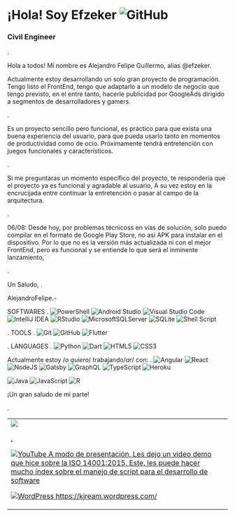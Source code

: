# ¡Hola! Soy Efzeker ![GitHub](https://img.shields.io/badge/github-%23121011.svg?style=for-the-badge&logo=github&logoColor=white)
### Civil Engineer



.


Hola a todos! Mi nombre es Alejandro Felipe Guillermo, alias @efzeker.

Actualmente estoy desarrollando un solo gran proyecto de programación. Tengo listo el FrontEnd, tengo que adaptarlo a un modelo de negocio que tengo previsto, en el entre tanto, hacerle publicidad por GoogleAds dirigido a segmentos de desarrolladores y gamers.

.

Es un proyecto sencillo pero funcional, es práctico para que exista una buena experiencia del usuario, para que pueda usarlo tanto en momentos de productividad como de ocio. Próximamente tendrá entretención con juegos funcionales y característicos.

.

Si me preguntaras un momento específico del proyecto, te respondería que el proyecto ya es funcional y agradable al usuario, A su vez estoy en la encrucijada entre continuar la entretención o pasar al campo de la arquitectura.

.

06/08: Desde hoy, por problemas técnicoss en vías de solución, solo puedo compilar en el formato de Google Play Store, no así APK para instalar en el dispositivo. Por lo que no es la versión más actualizada ni con el mejor FrontEnd, pero es funcional y se entiende lo que será el inminente lanzamiento,`

.

Un Saludo,
.



AlejandroFelipe.-

SOFTWARES
.
![PowerShell](https://img.shields.io/badge/PowerShell-%235391FE.svg?style=for-the-badge&logo=powershell&logoColor=white)
![Android Studio](https://img.shields.io/badge/android%20studio-346ac1?style=for-the-badge&logo=android%20studio&logoColor=white)
![Visual Studio Code](https://img.shields.io/badge/Visual%20Studio%20Code-0078d7.svg?style=for-the-badge&logo=visual-studio-code&logoColor=white)
![IntelliJ IDEA](https://img.shields.io/badge/IntelliJIDEA-000000.svg?style=for-the-badge&logo=intellij-idea&logoColor=white)
![RStudio](https://img.shields.io/badge/RStudio-4285F4?style=for-the-badge&logo=rstudio&logoColor=white)
![MicrosoftSQLServer](https://img.shields.io/badge/Microsoft%20SQL%20Server-CC2927?style=for-the-badge&logo=microsoft%20sql%20server&logoColor=white)
![SQLite](https://img.shields.io/badge/sqlite-%2307405e.svg?style=for-the-badge&logo=sqlite&logoColor=white)
![Shell Script](https://img.shields.io/badge/shell_script-%23121011.svg?style=for-the-badge&logo=gnu-bash&logoColor=white)

.
TOOLS
.
![Git](https://img.shields.io/badge/git-%23F05033.svg?style=for-the-badge&logo=git&logoColor=white)
![GitHub](https://img.shields.io/badge/github-%23121011.svg?style=for-the-badge&logo=github&logoColor=white)
![Flutter](https://img.shields.io/badge/Flutter-%2302569B.svg?style=for-the-badge&logo=Flutter&logoColor=white)

.
LANGUAGES
.
![Python](https://img.shields.io/badge/python-3670A0?style=for-the-badge&logo=python&logoColor=ffdd54)
![Dart](https://img.shields.io/badge/dart-%230175C2.svg?style=for-the-badge&logo=dart&logoColor=white)
![HTML5](https://img.shields.io/badge/html5-%23E34F26.svg?style=for-the-badge&logo=html5&logoColor=white)
![CSS3](https://img.shields.io/badge/css3-%231572B6.svg?style=for-the-badge&logo=css3&logoColor=white)
 
  
  

Actualmente estoy /*o quiero*/ trabajando/*ar*/ con:
.
![Angular](https://img.shields.io/badge/angular-%23DD0031.svg?style=for-the-badge&logo=angular&logoColor=white)
![React](https://img.shields.io/badge/react-%2320232a.svg?style=for-the-badge&logo=react&logoColor=%2361DAFB)
![NodeJS](https://img.shields.io/badge/node.js-6DA55F?style=for-the-badge&logo=node.js&logoColor=white)
![Gatsby](https://img.shields.io/badge/Gatsby-%23663399.svg?style=for-the-badge&logo=gatsby&logoColor=white)
![GraphQL](https://img.shields.io/badge/-GraphQL-E10098?style=for-the-badge&logo=graphql&logoColor=white)
![TypeScript](https://img.shields.io/badge/typescript-%23007ACC.svg?style=for-the-badge&logo=typescript&logoColor=white)
![Heroku](https://img.shields.io/badge/heroku-%23430098.svg?style=for-the-badge&logo=heroku&logoColor=white)

![Java](https://img.shields.io/badge/java-%23ED8B00.svg?style=for-the-badge&logo=openjdk&logoColor=white)
![JavaScript](https://img.shields.io/badge/javascript-%23323330.svg?style=for-the-badge&logo=javascript&logoColor=%23F7DF1E)
![R](https://img.shields.io/badge/r-%23276DC3.svg?style=for-the-badge&logo=r&logoColor=white)


¡Un gran saludo de mi parte!



.



<table style="width:100%">
<tr>
<td>
<a href="https://youtu.be/ay1lwfjIGgM?si=H2Rd1cnMQHrbhtyr">
<img src="https://ibb.co/DQ81Lpm#google_vignette">

.

![YouTube](https://img.shields.io/badge/YouTube-%23FF0000.svg?style=for-the-badge&logo=YouTube&logoColor=white) A modo de presentación, Les dejo un video demo que hice sobre la ISO 14001:2015.
Este, les puede hacer mucho índex sobre el manejo de script para el desarrollo de software

![WordPress](https://img.shields.io/badge/WordPress-%23117AC9.svg?style=for-the-badge&logo=WordPress&logoColor=white) https://kjream.wordpress.com/
